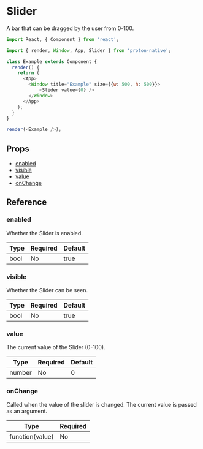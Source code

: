 # Slider

A bar that can be dragged by the user from 0-100.

```javascript
import React, { Component } from 'react';

import { render, Window, App, Slider } from 'proton-native';

class Example extends Component {
  render() {
    return (
      <App>
        <Window title="Example" size={{w: 500, h: 500}}>
            <Slider value={0} />
        </Window>
      </App>
    );
  }
}

render(<Example />);
```

## Props

- [enabled](#enabled)
- [visible](#visible)
- [value](#value)
- [onChange](#onChange)

## Reference

### enabled

Whether the Slider is enabled.

| **Type** | **Required** | **Default** |
| --- | --- | --- |
| bool | No | true |

### visible

Whether the Slider can be seen.

| **Type** | **Required** | **Default** |
| --- | --- | --- |
| bool | No | true |

### value

The current value of the Slider (0-100).

| **Type** | **Required** | **Default** |
| --- | --- | --- |
| number | No | 0 |

### onChange

Called when the value of the slider is changed. The current value is passed as an argument.

| **Type** | **Required** |
| --- | --- |
| function(value) | No |